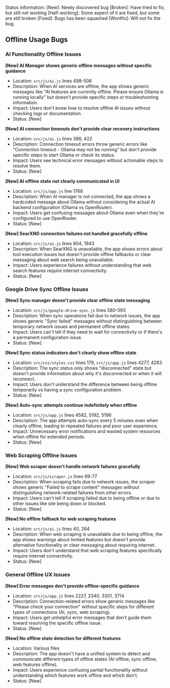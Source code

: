Status information:
[New]: Newly discovered bug
[Broken]: Have tried to fix, but still not working
[Half-working]: Some aspect of it are fixed, but some are still broken
[Fixed]: Bugs has been squashed
[Wontfix]: Will not fix the bug.

## Offline Usage Bugs

### AI Functionality Offline Issues

**[New] AI Manager shows generic offline messages without specific guidance**
- Location: `src/js/ai.js` lines 498-506
- Description: When AI services are offline, the app shows generic messages like "AI features are currently offline. Please ensure Ollama is running locally" but doesn't provide specific steps or troubleshooting information.
- Impact: Users don't know how to resolve offline AI issues without checking logs or documentation.
- Status: [New]

**[New] AI connection timeouts don't provide clear recovery instructions**
- Location: `src/js/ai.js` lines 386, 422
- Description: Connection timeout errors throw generic errors like "Connection timeout - Ollama may not be running" but don't provide specific steps to start Ollama or check its status.
- Impact: Users see technical error messages without actionable steps to resolve them.
- Status: [New]

**[New] AI offline state not clearly communicated in UI**
- Location: `src/js/app.js` line 1768
- Description: When AI manager is not connected, the app shows a hardcoded message about Ollama without considering the actual AI backend configuration (Ollama vs OpenRouter).
- Impact: Users get confusing messages about Ollama even when they're configured to use OpenRouter.
- Status: [New]

**[New] SearXNG connection failures not handled gracefully offline**
- Location: `src/js/ai.js` lines 804, 1943
- Description: When SearXNG is unavailable, the app shows errors about tool execution issues but doesn't provide offline fallbacks or clear messaging about web search being unavailable.
- Impact: Users experience failures without understanding that web search features require internet connectivity.
- Status: [New]

### Google Drive Sync Offline Issues

**[New] Sync manager doesn't provide clear offline state messaging**
- Location: `src/js/google-drive-sync.js` lines 580-593
- Description: When sync operations fail due to network issues, the app shows generic "Sync failed" messages without distinguishing between temporary network issues and permanent offline states.
- Impact: Users can't tell if they need to wait for connectivity or if there's a permanent configuration issue.
- Status: [New]

**[New] Sync status indicators don't clearly show offline state**
- Location: `src/css/styles.css` lines 179, `src/js/app.js` lines 4277, 4283
- Description: The sync status only shows "disconnected" state but doesn't provide information about why it's disconnected or when it will reconnect.
- Impact: Users don't understand the difference between being offline temporarily vs having a sync configuration problem.
- Status: [New]

**[New] Auto-sync attempts continue indefinitely when offline**
- Location: `src/js/app.js` lines 4582, 5192, 5196
- Description: The app attempts auto-sync every 5 minutes even when clearly offline, leading to repeated failures and poor user experience.
- Impact: Unnecessary error notifications and wasted system resources when offline for extended periods.
- Status: [New]

### Web Scraping Offline Issues

**[New] Web scraper doesn't handle network failures gracefully**
- Location: `src/js/scraper.js` lines 69-77
- Description: When scraping fails due to network issues, the scraper shows generic "Failed to scrape content" messages without distinguishing network-related failures from other errors.
- Impact: Users can't tell if scraping failed due to being offline or due to other issues like site being down or blocked.
- Status: [New]

**[New] No offline fallback for web scraping features**
- Location: `src/js/ai.js` lines 40, 264
- Description: When web scraping is unavailable due to being offline, the app shows warnings about limited features but doesn't provide alternative functionality or clear messaging about requiring internet.
- Impact: Users don't understand that web scraping features specifically require internet connectivity.
- Status: [New]

### General Offline UX Issues

**[New] Error messages don't provide offline-specific guidance**
- Location: `src/js/app.js` lines 2227, 2340, 3301, 3714
- Description: Connection-related errors show generic messages like "Please check your connection" without specific steps for different types of connections (AI, sync, web scraping).
- Impact: Users get unhelpful error messages that don't guide them toward resolving the specific offline issue.
- Status: [New]

**[New] No offline state detection for different features**
- Location: Various files
- Description: The app doesn't have a unified system to detect and communicate different types of offline states (AI offline, sync offline, web features offline).
- Impact: Users experience confusing partial functionality without understanding which features work offline and which don't.
- Status: [New]


